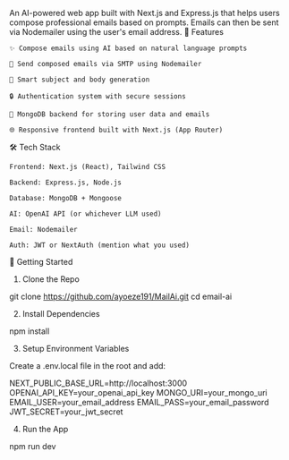 An AI-powered web app built with Next.js and Express.js that helps users compose professional emails based on prompts. Emails can then be sent via Nodemailer using the user's email address.
🚀 Features

    ✨ Compose emails using AI based on natural language prompts

    📩 Send composed emails via SMTP using Nodemailer

    🧠 Smart subject and body generation

    🔒 Authentication system with secure sessions

    📁 MongoDB backend for storing user data and emails

    🌐 Responsive frontend built with Next.js (App Router)

🛠️ Tech Stack

    Frontend: Next.js (React), Tailwind CSS

    Backend: Express.js, Node.js

    Database: MongoDB + Mongoose

    AI: OpenAI API (or whichever LLM used)

    Email: Nodemailer

    Auth: JWT or NextAuth (mention what you used)

🧪 Getting Started
1. Clone the Repo

git clone https://github.com/ayoeze191/MailAi.git
cd email-ai

2. Install Dependencies

npm install

3. Setup Environment Variables

Create a .env.local file in the root and add:

NEXT_PUBLIC_BASE_URL=http://localhost:3000
OPENAI_API_KEY=your_openai_api_key
MONGO_URI=your_mongo_uri
EMAIL_USER=your_email_address
EMAIL_PASS=your_email_password
JWT_SECRET=your_jwt_secret

4. Run the App

npm run dev
